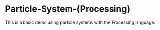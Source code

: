 # Particle-System-(Processing)
This is a basic demo using particle systems with the Processing language.

